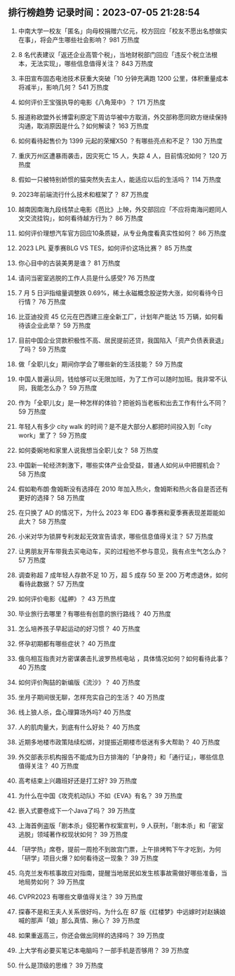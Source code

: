 
## 排行榜趋势 记录时间：2023-07-05 21:28:54
  
  1. 中南大学一校友「匿名」向母校捐赠六亿元，校方回应「校友不愿出名想做实在事」，将会产生哪些社会影响？ 981 万热度
    
  2. 8 名代表建议「返还企业高管个税」，当地财税部门回应「违反个税立法根本，无法实现」，哪些信息值得关注？ 843 万热度
    
  3. 丰田宣布固态电池技术获重大突破「10 分钟充满跑 1200 公里，体积重量成本将减半」，影响几何？ 541 万热度
    
  4. 如何评价王宝强执导的电影《八角笼中》？ 171 万热度
    
  5. 报道称欧盟外长博雷利原定下周访华被中方取消，外交部称愿同欧方继续保持沟通，取消原因是什么？如何解读？ 163 万热度
    
  6. 如何看待起售价为 1399 元起的荣耀X50 ？有哪些亮点和不足？ 130 万热度
    
  7. 重庆万州区遭暴雨袭击，因灾死亡 15 人，失踪 4 人，目前情况如何？ 120 万热度
    
  8. 假如一只被特别娇惯的猫突然失去主人，能适应以后的生活吗？ 114 万热度
    
  9. 2023年前端流行什么技术和框架了？ 87 万热度
    
  10. 越南因南海九段线禁止电影《芭比》上映，外交部回应「不应将南海问题同人文交流挂钩」，如何看待越方行为？ 86 万热度
    
  11. 如何评价理想汽车官方回应10条质疑，从专业角度看真实性如何？ 86 万热度
    
  12. 2023 LPL 夏季赛BLG VS TES，如何评价这场比赛？ 85 万热度
    
  13. 你心目中的古装美男是谁？ 81 万热度
    
  14. 请问当密室逃脱的工作人员是什么感受? 76 万热度
    
  15. 7 月 5 日沪指缩量调整跌 0.69%，稀土永磁概念股逆势大涨，如何看待今日行情？ 76 万热度
    
  16. 比亚迪投资 45 亿元在巴西建三座全新工厂，计划年产能达 15 万辆，如何看待该企业此举？ 59 万热度
    
  17. 目前中国企业贷款积极性不高、居民提前还贷，我国陷入「资产负债表衰退」了吗？ 59 万热度
    
  18. 做「全职儿女」期间你学会了哪些新的生活技能？ 59 万热度
    
  19. 中国人普遍认同，钱给够可以无限加班，为了工作可以随时加班。我非常不认同，我能怎么办？ 59 万热度
    
  20. 作为「全职儿女」是一种怎样的体验？把爸妈当老板和出去工作有什么不同？ 59 万热度
    
  21. 年轻人有多少 city walk 的时间？是不是大部分人都把时间投入到「city work」里了？ 59 万热度
    
  22. 如何委婉地和家里人说我想当全职儿女？ 58 万热度
    
  23. 中国新一轮经济刺激下，哪些实体产业会受益，普通人如何从中把握机会？ 58 万热度
    
  24. 假如勒布朗·詹姆斯没有选择在 2010 年加入热火，詹姆斯和热火各自是否还有更好的选择？ 58 万热度
    
  25. 在只换了 AD 的情况下，为什么 2023 年 EDG 春季赛和夏季赛表现差距能如此大？ 58 万热度
    
  26. 小米对华为锁屏专利发起无效宣告请求，哪些信息值得关注？ 57 万热度
    
  27. 让男朋友开车带我去买电动车，买的过程他不参与意见，我有点生气怎么办？ 57 万热度
    
  28. 调查称超 7 成年轻人存款不足 10 万，超 5 成存 50 至 200 万考虑退休，如何看待此数据？ 57 万热度
    
  29. 如何评价电影《艋舺》？ 43 万热度
    
  30. 毕业旅行去哪里？有哪些有创意的旅行路线？ 40 万热度
    
  31. 怎么培养孩子早起运动的好习惯？ 40 万热度
    
  32. 怀孕初期都有哪些症状？ 40 万热度
    
  33. 俄乌相互指责对方密谋袭击扎波罗热核电站 ，具体情况如何？如何看待此事？ 40 万热度
    
  34. 如何评价陶喆的新编版《流沙》？ 40 万热度
    
  35. 坐月子期间很无聊，怎样充实自己的生活？ 40 万热度
    
  36. 线上狼人杀，盘心理算场外吗? 40 万热度
    
  37. 人的肌肉量大，到底有什么好处？ 40 万热度
    
  38. 近期多地楼市政策陆续松绑，对提振近期楼市低迷有多大帮助？ 40 万热度
    
  39. 外交部表示机构报告不能成为日方排海的「护身符」和「通行证」，哪些信息值得关注？ 40 万热度
    
  40. 高考结束上兴趣班好还是打工好? 39 万热度
    
  41. 为什么在中国《攻壳机动队》不如《EVA》有名？ 39 万热度
    
  42. 嵌入式要卷成下一个Java了吗？ 39 万热度
    
  43. 上海首例盗版「剧本杀」侵犯著作权案宣判，9 人获刑，「剧本杀」和「密室逃脱」领域著作权现状如何？ 39 万热度
    
  44. 「研学热」席卷，提前一周抢不到故宫门票，上午排烤鸭下午才吃到，为何「研学」项目火爆？如何看待这一现象？ 39 万热度
    
  45. 乌克兰发布核事故应对指南，提醒当地居民如发生核事故需做好哪些准备，当地局势如何？ 39 万热度
    
  46. CVPR2023 有哪些文章值得关注？ 39 万热度
    
  47. 探春不是和王夫人关系很好吗，为什么在 87 版《红楼梦》中远嫁时对赵姨娘喊的那声「娘」那么真情、揪心？ 39 万热度
    
  48. 如果重返高三，你还会做出同样的选择吗？ 39 万热度
    
  49. 上大学有必要买笔记本电脑吗？一部手机是否够用？ 39 万热度
    
  50. 什么是顶级的思维？ 39 万热度
    
